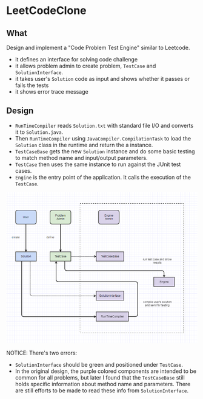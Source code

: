 # LeetCodeClone

## What

Design and implement a "Code Problem Test Engine" similar to Leetcode.
- it defines an interface for solving code challenge
- it allows problem admin to create problem, `TestCase` and `SolutionInterface`.
- it takes user's `Solution` code as input and shows whether it passes or fails the tests
- it shows error trace message

## Design

- `RunTimeCompiler` reads `Solution.txt` with standard file I/O and converts it to `Solution.java`.
- Then `RunTimeCompiler` using `JavaCompiler.CompilationTask` to load the `Solution` class in the runtime and return the a instance.
- `TestCaseBase` gets the new `Solution` instance and do some basic testing to match method name and input/output parameters.
- `TestCase` then uses the same instance to run against the JUnit test cases.
- `Engine` is the entry point of the application. It calls the execution of the `TestCase`.

![leetcode_engine_clone_workflow](img/leetcode_engine_clone_workflow.PNG)

NOTICE: There's two errors:
- `SolutionInterface` should be green and positioned under `TestCase`.
- In the original design, the purple colored components are intended to be common for all problems, but later I found that the `TestCaseBase` still holds specific information about method name and parameters. There are still efforts to be made to read these info from `SolutionInterface`.
